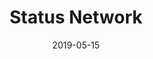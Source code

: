 ---
title: 'Status Network'
slug: 'status-im'
date: 2019-05-15	
icon: 'images/logos/status.jpg'
website: 'https://status.im/'
caption: ''
draft: false
featured: true
weight: 5
heroHeading: 'Status'
key: 'status'
type: 'member'
---